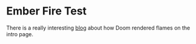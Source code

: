# Ember Fire Test

There is a really interesting [blog](http://fabiensanglard.net/doom_fire_psx/index.html) about how Doom rendered flames on the intro page.
